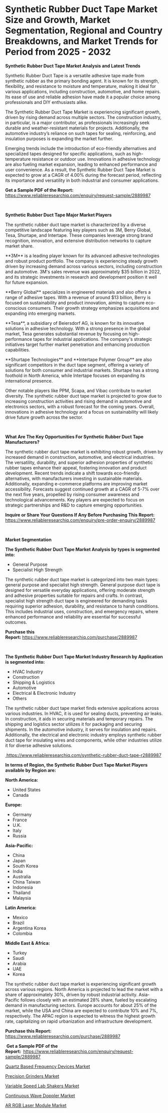 <p><h1>Synthetic Rubber Duct Tape Market Size and Growth, Market Segmentation, Regional and Country Breakdowns, and Market Trends for Period from 2025 -  2032</h1></p><p><strong>Synthetic Rubber Duct Tape Market Analysis and Latest Trends</strong></p>
<p><p>Synthetic Rubber Duct Tape is a versatile adhesive tape made from synthetic rubber as the primary bonding agent. It is known for its strength, flexibility, and resistance to moisture and temperature, making it ideal for various applications, including construction, automotive, and home repairs. Its ease of use and reliable adhesion have made it a popular choice among professionals and DIY enthusiasts alike.</p><p>The Synthetic Rubber Duct Tape Market is experiencing significant growth, driven by rising demand across multiple sectors. The construction industry, in particular, is a major contributor, as professionals increasingly seek durable and weather-resistant materials for projects. Additionally, the automotive industry’s reliance on such tapes for sealing, reinforcing, and insulation purposes is expanding the market further.</p><p>Emerging trends include the introduction of eco-friendly alternatives and specialized tapes designed for specific applications, such as high-temperature resistance or outdoor use. Innovations in adhesive technology are also fueling market expansion, leading to enhanced performance and user convenience. As a result, the Synthetic Rubber Duct Tape Market is expected to grow at a CAGR of 4.00% during the forecast period, reflecting its importance and versatility in both industrial and consumer applications.</p></p>
<p><strong>Get a Sample PDF of the Report:&nbsp;</strong> <a href="https://www.reliableresearchiq.com/enquiry/request-sample/2889987?utm_campaign=1117&utm_medium=2&utm_source=Github&utm_content=ia&utm_term=14032025&utm_id=synthetic-rubber-duct-tape">https://www.reliableresearchiq.com/enquiry/request-sample/2889987</a></p>
<p>&nbsp;</p>
<p><strong>Synthetic Rubber Duct Tape Major Market Players</strong></p>
<p><p>The synthetic rubber duct tape market is characterized by a diverse competitive landscape featuring key players such as 3M, Berry Global, Tesa, Shurtape, and Intertape. These companies leverage strong brand recognition, innovation, and extensive distribution networks to capture market share.</p><p>**3M** is a leading player known for its advanced adhesive technologies and robust product portfolio. The company is experiencing steady growth driven by increasing demand across various sectors, including construction and automotive. 3M's sales revenue was approximately $35 billion in 2022, and its strategic investments in research and development position it well for future expansion.</p><p>**Berry Global** specializes in engineered materials and also offers a range of adhesive tapes. With a revenue of around $13 billion, Berry is focused on sustainability and product innovation, aiming to capture eco-conscious consumers. Their growth strategy emphasizes acquisitions and expanding into emerging markets.</p><p>**Tesa**, a subsidiary of Beiersdorf AG, is known for its innovative solutions in adhesive technology. With a strong presence in the global market, Tesa generates substantial revenue by focusing on high-performance tapes for industrial applications. The company's strategic initiatives target further market penetration and enhancing production capabilities.</p><p>**Shurtape Technologies** and **Intertape Polymer Group** are also significant competitors in the duct tape segment, offering a variety of solutions for both consumer and industrial markets. Shurtape has a strong foothold in North America, while Intertape focuses on expanding its international presence.</p><p>Other notable players like PPM, Scapa, and Vibac contribute to market diversity. The synthetic rubber duct tape market is projected to grow due to increasing construction activities and rising demand in automotive and electronics sectors, with a robust forecast for the coming years. Overall, innovations in adhesive technology and a focus on sustainability will likely drive future growth across the sector.</p></p>
<p>&nbsp;</p>
<p><strong>What Are The Key Opportunities For Synthetic Rubber Duct Tape Manufacturers?</strong></p>
<p><p>The synthetic rubber duct tape market is exhibiting robust growth, driven by increased demand in construction, automotive, and electrical industries. The versatility, durability, and superior adhesion properties of synthetic rubber tapes enhance their appeal, fostering innovation and product development. Recent trends indicate a shift towards eco-friendly alternatives, with manufacturers investing in sustainable materials. Additionally, expanding e-commerce platforms are improving market accessibility. Forecasts suggest continued growth at a CAGR of 5-7% over the next five years, propelled by rising consumer awareness and technological advancements. Key players are expected to focus on strategic partnerships and R&D to capture emerging opportunities.</p></p>
<p><strong>Inquire or Share Your Questions If Any Before Purchasing This Report:</strong> <a href="https://www.reliableresearchiq.com/enquiry/pre-order-enquiry/2889987?utm_campaign=1117&utm_medium=2&utm_source=Github&utm_content=ia&utm_term=14032025&utm_id=synthetic-rubber-duct-tape">https://www.reliableresearchiq.com/enquiry/pre-order-enquiry/2889987</a></p>
<p>&nbsp;</p>
<p><strong>Market Segmentation</strong></p>
<p><strong>The Synthetic Rubber Duct Tape Market Analysis by types is segmented into:</strong></p>
<p><ul><li>General Purpose</li><li>Specialist High Strength</li></ul></p>
<p><p>The synthetic rubber duct tape market is categorized into two main types: general purpose and specialist high strength. General purpose duct tape is designed for versatile everyday applications, offering moderate strength and adhesive properties suitable for repairs and crafts. In contrast, specialist high strength duct tape is engineered for demanding tasks requiring superior adhesion, durability, and resistance to harsh conditions. This includes industrial uses, construction, and emergency repairs, where enhanced performance and reliability are essential for successful outcomes.</p></p>
<p><strong>Purchase this Report:&nbsp;</strong><a href="https://www.reliableresearchiq.com/purchase/2889987?utm_campaign=1117&utm_medium=2&utm_source=Github&utm_content=ia&utm_term=14032025&utm_id=synthetic-rubber-duct-tape">https://www.reliableresearchiq.com/purchase/2889987</a></p>
<p>&nbsp;</p>
<p><strong>The Synthetic Rubber Duct Tape Market Industry Research by Application is segmented into:</strong></p>
<p><ul><li>HVAC Industry</li><li>Construction</li><li>Shipping & Logistics</li><li>Automotive</li><li>Electrical & Electronic Industry</li><li>Others</li></ul></p>
<p><p>The synthetic rubber duct tape market finds extensive applications across various industries. In HVAC, it is used for sealing ducts, preventing air leaks. In construction, it aids in securing materials and temporary repairs. The shipping and logistics sector utilizes it for packaging and securing shipments. In the automotive industry, it serves for insulation and repairs. Additionally, the electrical and electronic industry employs synthetic rubber duct tape for insulating wires and components, while other industries utilize it for diverse adhesive solutions.</p></p>
<p><a href="https://www.reliableresearchiq.com/synthetic-rubber-duct-tape-r2889987?utm_campaign=1117&utm_medium=2&utm_source=Github&utm_content=ia&utm_term=14032025&utm_id=synthetic-rubber-duct-tape">&nbsp;https://www.reliableresearchiq.com/synthetic-rubber-duct-tape-r2889987</a></p>
<p><strong>In terms of Region, the Synthetic Rubber Duct Tape Market Players available by Region are:</strong></p>
<p>
    <p> <strong> North America: </strong>
        <ul>
            <li>United States</li>
            <li>Canada</li>
        </ul>
        </p> 
    <p> <strong> Europe: </strong>
        <ul>
            <li>Germany</li>
            <li>France</li>
            <li>U.K.</li>
            <li>Italy</li>
            <li>Russia</li>
        </ul>
        </p> 
    <p> <strong> Asia-Pacific: </strong>
        <ul>
            <li>China</li>
            <li>Japan</li>
            <li>South Korea</li>
            <li>India</li>
            <li>Australia</li>
            <li>China Taiwan</li>
            <li>Indonesia</li>
            <li>Thailand</li>
            <li>Malaysia</li>
        </ul>
        </p> 
    <p> <strong> Latin America: </strong>
        <ul>
            <li>Mexico</li>
            <li>Brazil</li>
            <li>Argentina Korea</li>
            <li>Colombia</li>
        </ul>
        </p> 
    <p> <strong> Middle East & Africa: </strong>
        <ul>
            <li>Turkey</li>
            <li>Saudi</li>
            <li>Arabia</li>
            <li>UAE</li>
            <li>Korea</li>
        </ul>
    </p>
    </p>
<p><p>The synthetic rubber duct tape market is experiencing significant growth across various regions. North America is projected to lead the market with a share of approximately 30%, driven by robust industrial activity. Asia-Pacific follows closely with an estimated 28% share, fueled by escalating demand in manufacturing sectors. Europe accounts for about 25% of the market, while the USA and China are expected to contribute 10% and 7%, respectively. The APAC region is expected to witness the highest growth rate, capitalizing on rapid urbanization and infrastructure development.</p></p>
<p><strong>Purchase this Report: </strong><a href="https://www.reliableresearchiq.com/purchase/2889987?utm_campaign=1117&utm_medium=2&utm_source=Github&utm_content=ia&utm_term=14032025&utm_id=synthetic-rubber-duct-tape">https://www.reliableresearchiq.com/purchase/2889987</a></p>
<p>&nbsp;<strong>Get a Sample PDF of the Report:&nbsp;&nbsp;</strong><a href="https://www.reliableresearchiq.com/enquiry/request-sample/2889987?utm_campaign=1117&utm_medium=2&utm_source=Github&utm_content=ia&utm_term=14032025&utm_id=synthetic-rubber-duct-tape">https://www.reliableresearchiq.com/enquiry/request-sample/2889987</a></p>
<p><strong></strong></p>
<p><p><a href="https://github.com/leoustolja/Market-Research-Report-List-1/blob/main/quartz-based-frequency-devices-market.md?utm_campaign=1117&utm_medium=2&utm_source=Github&utm_content=ia&utm_term=14032025&utm_id=synthetic-rubber-duct-tape">Quartz Based Frequency Devices Market</a></p><p><a href="https://github.com/bichukapac/Market-Research-Report-List-1/blob/main/precision-grinders-market.md?utm_campaign=1117&utm_medium=2&utm_source=Github&utm_content=ia&utm_term=14032025&utm_id=synthetic-rubber-duct-tape">Precision Grinders Market</a></p><p><a href="https://github.com/laveeasaadrh/Market-Research-Report-List-1/blob/main/variable-speed-lab-shakers-market.md?utm_campaign=1117&utm_medium=2&utm_source=Github&utm_content=ia&utm_term=14032025&utm_id=synthetic-rubber-duct-tape">Variable Speed Lab Shakers Market</a></p><p><a href="https://github.com/ayondaylos/Market-Research-Report-List-1/blob/main/continuous-wave-doppler-market.md?utm_campaign=1117&utm_medium=2&utm_source=Github&utm_content=ia&utm_term=14032025&utm_id=synthetic-rubber-duct-tape">Continuous Wave Doppler Market</a></p><p><a href="https://github.com/madethkijori/Market-Research-Report-List-1/blob/main/ar-rgb-laser-module-market.md?utm_campaign=1117&utm_medium=2&utm_source=Github&utm_content=ia&utm_term=14032025&utm_id=synthetic-rubber-duct-tape">AR RGB Laser Module Market</a></p></p>
